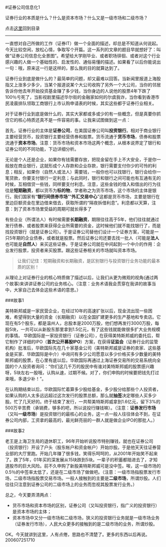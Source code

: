 #证券公司信息化1

证券行业的本质是什么？什么是资本市场？什么又是一级市场和二级市场？

点击[这里](http://www.xumenger.com/finance-information-20160129/)回到目录

---

一直想对自己所做的工作（证券IT）做一个全面的描述，却总是不知道从何说起。今天比较空闲，放松心情，争取写个开篇。这一系列的文章的题目早就想好了：叫做“证券公司信息化全景图”。希望给大学刚毕业、或者职场徘徊、或者对这个行业感兴趣的人做一个基础性的、启发性的、通俗易懂的描述。如果看了以后你能说出一句：哦，原来这一行是这样的，那么我的目的就算达到了。

证券行业到底是做什么的？最简单的问题，却又最难以回答。当新闻里报道上海股指又上涨多少多少，当某个报道说某个大公司收购了另外一个大公司，当你的邻居告诉你他去年开始投资基金赚了多少钱，当你身边的人说他的股票4年下跌了100％亏死了，当影视剧里描述华尔街的金融家如何的尔虞我诈，当你看到香港市民凌晨排队领取工商银行上市认购申请表的时候，其实这些都于证券行业相关。

对于证券行业到底是做什么的，其实大家都或多或少的有一些概念，但是真要你抓住它的核心特质还真不是一件容易的事。让我来试图做到这一点：

首先，证券行业的主体是**证券公司**，在美国证券公司叫**投资银行**。相对于商业银行主要经营货币，投资银行主要经营债券和股票。货币流通于**货币市场**，债券和股票流通于**资本市场**。注意：货币市场和资本市场这两个概念，从根本说界定了银行和证券公司的不同功能，下边详细分析。

无论是个人还是企业，如果你有钱需要存放，把现金留在手上不大安全，于是你一般放在商业银行，这就形成个人存款和企业存款，银行需要支付你少的可怜的利息；相反，如果你（自然人或法人）需要钱，一般你也可以找银行，银行会给你一笔贷款，你要支付银行一定利息；与此同时，银行和银行之间可能也有互通有无的时候，互相借贷一些钱，同样要支付利息。注意，这些金钱的借入和借出的行为往往是**短期融资**，都以货币为**标的物**，学者称之为货币市场，这个市场的主体是银行。我们国家有“**银行间债券市场**”“**外汇交易中心**”这都是货币市场，主要是银行在里边巨额资金在里边借来借去，获取所谓的“隔夜拆借利息”。利息都以天算，注意：到了资本市场里受益的周期可就长得多了

有些企业（所谓法人）有时候需要**长期融资**，期限往往高于5年，他们往往就通过发行债券、或者股票来获得企业所需要的资金，这时候他们就不能找银行了，而是找投资银行（就是证券公司）。于是证券公司替他们设计一个证券方案，可能是一只5年期的企业债券，或者就是股票。然后证券公司还要去找一批人（可能是**法人**也可能是**自然人**）来买这些证券。于是证券公司就在中间起到一个中介的作用：企业发行股票，投资者来买股票。跟这些证券相关的市场就叫资本市场。

>让我们记住：短期融资和长期融资，是区别银行与投资银行业务功能的最本质的区别！

从理论上对证券行业的核心特质做了描述以后，让我们从更为微观的视角(通过两个故事)来讲讲证券公司的业务核心。（注意：业务术语我会贯穿在我讲的故事当中，大家自己去体会这些术语的意思。）

###故事1

美特斯邦威是一家民营企业，在经过10年的高速扩张以后，现金流出现一些困难，希望得到大量的资金（长期融资）以在全国扩建更多的生产基地和专卖店。它现在有5个股东，都是温州人，总股本是2000万股，他们想再发行3000万股，每股5块，一共可以从新股东那里拿到1.5亿元，有了这些钱就能做很多扩大业务规模的事情。
华欧国际是一家投资银行（证券公司），在获得美特斯邦威的委托后，帮它制作了详细的IPO（**首次公开募股IPO**）方案，在获得**证监会**（证券行业的监管机构）批准后，华欧国际先在几十家基金公司（美特斯邦威是证券的卖家、这些基金是买家、华欧国际是中介）中询问有多少公司愿意以多少价格买多少数量的美特斯邦威的股票，在心里有底以后，华欧国际再通过上海证券交易所的交易系统向全国的个人投资者询问：“你们这几千万的股民中有谁对美特斯邦威的股票感兴趣呀，5块左右一股哦，认购从速，过期不候。对了，你们申购的时候要把钱先打过来哦，多退少补！”。

在认购期结束以后，华欧国际忙着算多少股给基金，多少股分给那些个人投资者，如果认购的人太多远远超过这次发行的股票总额，那么就**抽签**决定哪些人买多少股。忙了几天好的。终于结束了发行，一共帮美特斯邦威拿到1.6亿元，留下3%的500万辛苦费（承销费，够多的吧，所以说投行赚钱嘛）。（注意：**证券发行市场**（又叫**一级市场**）是投资银行的最核心的业务，这一点一般人往往体会不到，在证券公司内部，工资拿的最高的，最光鲜亮丽的一群人就是做企业IPO的那批人。）

###故事2

老王是上海卫生局的退休职工，96年开始听说股市特别赚钱，就也在证券公司（投资银行）开设了户头（股东帐户和资金帐户）开始炒股。于是他天天往证券营业部的大厅里跑。开始几年赚了很多钱，笑得乐呵呵的，从2001年开始笑不起来了。跌了5年，01年买的深发展从15块跌到5块。一辈子的积蓄都赔进去了，才知道股市的巨大风险。前不久申购了新股美特斯邦威可是没中签。唉，这一级市场的0.5％的中签率太低了，还是在二级市场了做做吧。（注意：一级市场指股票发行市场，二级市场指股票交易市场。一般人接触到的主要是**二级市场**，所谓炒股。人们往往只注意到证券公司的二级市场上的业务而忽视其股票发行业务。）

总之，今天要弄清两点：

* 货币市场和资本市场的区别，证券公司（又叫投资银行，指广义的投资银行）是资本市场的主体；
* 资本市场中又分一级市场和二级市场，狭义的投资银行业务就是一级市场业务（证券发行市场），人民大众更多的接触到的是二级市场的业务，所谓炒股。

OK。今天就讲到这里，人有点倦，思路也不清楚了。更多的东西以后再说。200607251710
